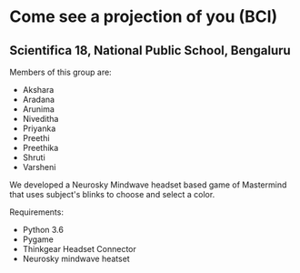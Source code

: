 # Come see a projection of you (BCI)
## Scientifica 18, National Public School, Bengaluru

Members of this group are:
* Akshara
* Aradana
* Arunima
* Niveditha
* Priyanka
* Preethi
* Preethika
* Shruti
* Varsheni

We developed a Neurosky Mindwave headset based game of Mastermind that uses subject's blinks to choose and select a color.

Requirements:

* Python 3.6
* Pygame
* Thinkgear Headset Connector 
* Neurosky mindwave heatset
